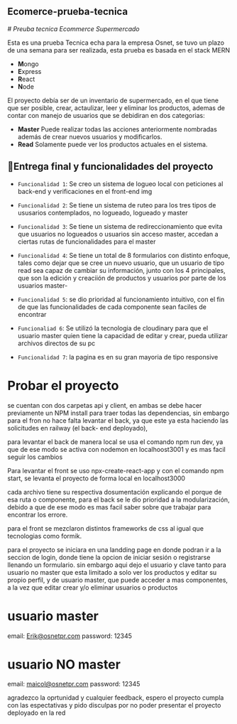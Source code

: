 ## Ecomerce-prueba-tecnica


<em> # Preuba tecnica Ecommerce Supermercado  </em>

Esta es una prueba Tecnica echa para la empresa Osnet, se tuvo un plazo de una semana para ser realizada, esta prueba es basada en el stack MERN 

  - **M**ongo
  - **E**xpress
  - **R**eact
  - **N**ode

El proyecto debía ser de un inventario de supermercado, en el que tiene que ser posible, crear, actaulizar, leer y eliminar los productos, ademas de contar con manejo de usuarios que se debidiran en dos categorias: 
  - **Master** Puede realizar todas las acciones anteriormente nombradas además de crear nuevos usuarios y modificarlos.
  - **Read** Solamente puede ver los productos actuales en el sistema.

## :hammer:Entrega final y funcionalidades del proyecto

- `Funcionalidad 1`: Se creo un sistema de logueo local con peticiones al back-end y verificaciones en el front-end
img
- `Funcionalidad 2`: Se tiene un sistema de ruteo para los tres tipos de ususarios contemplados, no logueado, logueado y master
- `Funcionalidad 3`: Se tiene un sistema de redireccionamiento que evita que usuarios no logueados o usuarios sin acceso master, accedan a ciertas rutas de funcionalidades para el master
- `Funcionalidad 4`: Se tiene un total de 8 formularios con distinto enfoque, tales como dejar que se cree un nuevo usuario, que un usuario de tipo read sea capaz de cambiar su información, junto con los 4 principales, que son la edición y creaciión de productos y usuarios por parte de los usuarios master- 
- `Funcionalidad 5`: se dio prioridad al funcionamiento intuitivo, con el fin de que las funcionalidades de cada componente sean faciles de encontrar

-  `Funcionaliad 6`: Se utilizó la tecnologia de cloudinary para que el usuario master quien tiene la capacidad de editar y crear, pueda utilizar archivos directos de su pc

-  `Funcionalidad 7`: la pagina es en su gran mayoria de tipo responsive


# Probar el proyecto

se cuentan con dos carpetas api y client, en ambas se debe hacer previamente un NPM install para traer todas las dependencias, sin embargo para el fron no hace falta levantar el back, ya que este ya esta haciendo las solicitudes en railway (el back- end deployado),


para levantar el back de manera local se usa el comando npm run dev, ya que de ese modo se activa con nodemon en localhoost3001 y es mas facil seguir los cambios

Para levantar el front se uso npx-create-react-app y con el comando npm start, se levanta el proyecto de forma local en localhost3000

cada archivo tiene su respectiva dosumentación explicando el porque de esa ruta o componente, para el back se le dio prioridad a la modularización, debido a que de ese modo es mas facil saber sobre que trabajar para encontrar los errore.

para el front se mezclaron distintos frameworks de css al igual que tecnologias como formik.

para el proyecto se iniciara en una landding page en donde podran ir a la seccion de login, donde tiene la opcion de iniciar sesión o registrarse llenando un formulario. sin embargo aqui dejo el usuario y clave tanto para usuario no master que esta limitado a solo ver los productos y editar su propio perfil,
y de usuario master, que puede acceder a mas componentes, a la vez que editar crear y/o eliminar usuarios o productos

# usuario master 

email: Erik@osnetpr.com
password: 12345

# usuario NO master 

email: maicol@osnetpr.com
password: 12345

agradezco la oprtunidad y cualquier feedback, espero el proyecto cumpla con las espectativas
y pido disculpas por no poder presentar el proyecto deployado en la red
